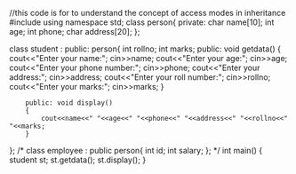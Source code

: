 
//this code is for to understand the concept of access modes in inheritance
#include<iostream>
using namespace std;
class person{
	private:
		char name[10];
		int age;
		int phone;
		char address[20];
};

class student : public: person{
		int rollno;
		int marks;
		public: void getdata()
		{
			cout<<"Enter your name:";
			cin>>name;
			cout<<"Enter your age:";
			cin>>age;
			cout<<"Enter your phone number:";
			cin>>phone;
			cout<<"Enter your address:";
			cin>>address;
			cout<<"Enter your roll number:";
			cin>>rollno;
			cout<<"Enter your marks:";
			cin>>marks;
		}	
		
		public: void display()
		{
			cout<<name<<" "<<age<<" "<<phone<<" "<<address<<" "<<rollno<<" "<<marks;
		}
};
/*
class employee : public person{
		int id;
		int salary;
};
*/
int main()
{
	student st;
	st.getdata();
	st.display();
}
